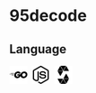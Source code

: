 # 95decode

## Language
<p>
    <img width="32" height="32" style="background-color:#ffffff" src="https://github.com/95decode/95decode/blob/main/icon/go.svg"/></a>&nbsp;
    <img width="32" height="32" style="background-color:#ffffff" src="https://github.com/95decode/95decode/blob/main/icon/nodedotjs.svg"/></a>&nbsp;
    <img width="32" height="32" style="background-color:#ffffff" src="https://github.com/95decode/95decode/blob/main/icon/solidity.svg"/></a>&nbsp;
</p>
